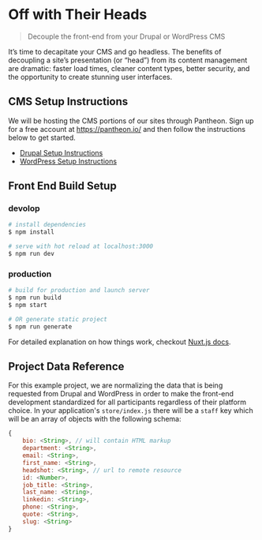 # Off with Their Heads

> Decouple the front-end from your Drupal or WordPress CMS

It’s time to decapitate your CMS and go headless. The benefits of decoupling a site’s presentation (or “head”) from its content management are dramatic: faster load times, cleaner content types, better security, and the opportunity to create stunning user interfaces.

## CMS Setup Instructions

We will be hosting the CMS portions of our sites through Pantheon. Sign up for a free account at https://pantheon.io/ and then follow the instructions below to get started.

- [Drupal Setup Instructions](./docs/drupal.md)
- [WordPress Setup Instructions](./docs/wordpress.md)

## Front End Build Setup

### devolop

``` bash
# install dependencies
$ npm install

# serve with hot reload at localhost:3000
$ npm run dev
```

### production
```bash
# build for production and launch server
$ npm run build
$ npm start

# OR generate static project
$ npm run generate
```

For detailed explanation on how things work, checkout [Nuxt.js docs](https://nuxtjs.org).

## Project Data Reference

For this example project, we are normalizing the data that is being requested from Drupal and WordPress in order to make the front-end development standardized for all participants regardless of their platform choice. In your application's `store/index.js` there will be a `staff` key which will be an array of objects with the following schema:

```javascript
{
	bio: <String>, // will contain HTML markup
	department: <String>,
	email: <String>,
	first_name: <String>,
	headshot: <String>, // url to remote resource
	id: <Number>,
	job_title: <String>,
	last_name: <String>,
	linkedin: <String>,
	phone: <String>,
	quote: <String>,
	slug: <String>
}
```